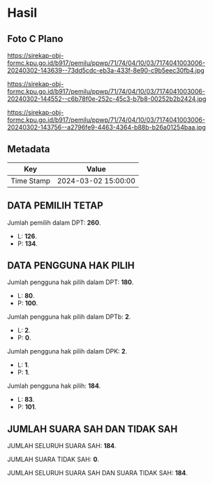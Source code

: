 # Hasil

## Foto C Plano

https://sirekap-obj-formc.kpu.go.id/b917/pemilu/ppwp/71/74/04/10/03/7174041003006-20240302-143639--73dd5cdc-eb3a-433f-8e90-c9b5eec30fb4.jpg

https://sirekap-obj-formc.kpu.go.id/b917/pemilu/ppwp/71/74/04/10/03/7174041003006-20240302-144552--c6b78f0e-252c-45c3-b7b8-00252b2b2424.jpg

https://sirekap-obj-formc.kpu.go.id/b917/pemilu/ppwp/71/74/04/10/03/7174041003006-20240302-143756--a2796fe9-4463-4364-b88b-b26a01254baa.jpg


## Metadata

| Key        | Value               |
| ---------- | ------------------- |
| Time Stamp | 2024-03-02 15:00:00 |


## DATA PEMILIH TETAP

Jumlah pemilih dalam DPT: **260**.
 * L: **126**.
 * P: **134**.

## DATA PENGGUNA HAK PILIH

Jumlah pengguna hak pilih dalam DPT: **180**.
 * L: **80**.
 * P: **100**.

Jumlah pengguna hak pilih dalam DPTb: **2**.
 * L: **2**.
 * P: **0**.

Jumlah pengguna hak pilih dalam DPK: **2**.
 * L: **1**.
 * P: **1**.

Jumlah pengguna hak pilih: **184**.
 * L: **83**.
 * P: **101**.

## JUMLAH SUARA SAH DAN TIDAK SAH

JUMLAH SELURUH SUARA SAH: **184**.

JUMLAH SUARA TIDAK SAH: **0**.

JUMLAH SELURUH SUARA SAH DAN SUARA TIDAK SAH: **184**.



